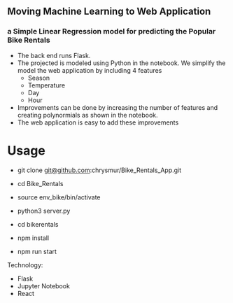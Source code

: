 ## Moving Machine Learning to Web Application
### a Simple Linear Regression model for predicting the Popular Bike Rentals
- The back end runs Flask.
- The projected is modeled using Python in the notebook. We simplify the model the web application by including 4 features
  - Season
  - Temperature
  - Day
  - Hour
 - Improvements can be done by increasing the number of features and creating polynormials as shown in the notebook.
 - The web application is easy to add these improvements
 
 # Usage
 - git clone git@github.com:chrysmur/Bike_Rentals_App.git
 - cd Bike_Rentals
 - source env_bike/bin/activate
 - python3 server.py
 
 - cd bikerentals
 - npm install
 - npm run start
 
 
 

Technology:
- Flask
- Jupyter Notebook
- React
